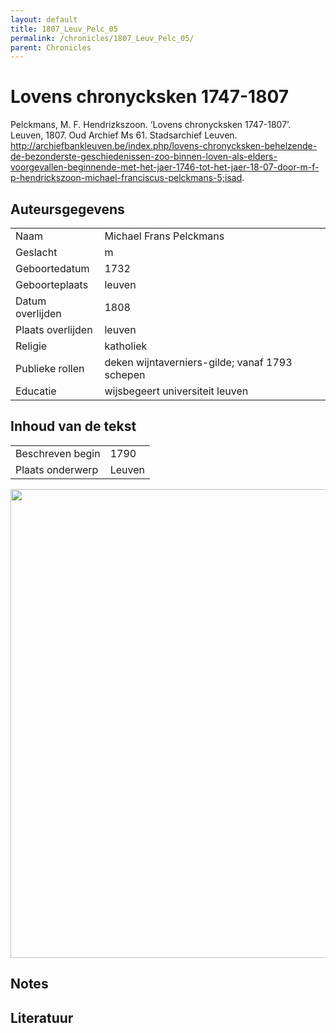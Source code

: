 ```yaml
---
layout: default
title: 1807_Leuv_Pelc_05
permalink: /chronicles/1807_Leuv_Pelc_05/
parent: Chronicles
--- 
```



# Lovens chronycksken 1747-1807 

Pelckmans, M. F. Hendrizkszoon. ‘Lovens chronycksken 1747-1807’. Leuven, 1807. Oud Archief Ms 61. Stadsarchief Leuven. http://archiefbankleuven.be/index.php/lovens-chronycksken-behelzende-de-bezonderste-geschiedenissen-zoo-binnen-loven-als-elders-voorgevallen-beginnende-met-het-jaer-1746-tot-het-jaer-18-07-door-m-f-p-hendrickszoon-michael-franciscus-pelckmans-5;isad. 

## Auteursgegevens 

| | | 
| --------------- | --------------- | 
| Naam | Michael Frans Pelckmans | 
| Geslacht | m | 
 | Geboortedatum | 1732 | 
| Geboorteplaats | leuven | 
| Datum overlijden | 1808 | 
| Plaats overlijden | leuven | 
| Religie | katholiek | 
| Publieke rollen | deken wijntaverniers-gilde; vanaf 1793 schepen | 
| Educatie | wijsbegeert universiteit leuven | 

## Inhoud van de tekst 

| | | 
| --------------- | --------------- | 
| Beschreven begin | 1790 | 
| Plaats onderwerp | Leuven | 

[<img src="..\..\barplots_chronicles\1807_Leuv_Pelc_05.jpg" width="750"/>](..\..\barplots_chronicles\1807_Leuv_Pelc_05.jpg) 

## Notes 

## Literatuur 

